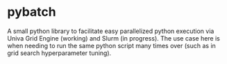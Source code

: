 # pybatch
A small python library to facilitate easy parallelized python execution via Univa Grid Engine (working) and Slurm (in progress). The use case here is when needing to run the same python script many times over (such as in grid search hyperparameter tuning).
